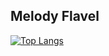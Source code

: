 ## Melody Flavel

[![Top Langs](https://github-readme-stats.vercel.app/api/top-langs/?username=mxlodyk&layout=donut)](https://github.com/anuraghazra/github-readme-stats)
